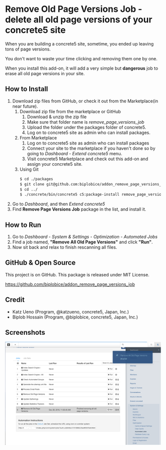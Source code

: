 # Remove Old Page Versions Job - delete all old page versions of your concrete5 site

When you are building a concrete5 site, sometime, you ended up leaving tons of page versions.

You don't want to waste your time clicking and removing them one by one.

When you install this add-on, it will add a very simple but **dangerous** job to erase all old page versions in your site.

## How to Install

1. Download zip files from GitHub, or check it out from the Marketplace(in near future).
    1. Download zip file from the marketplace or GitHub
        1. Download & unzip the zip file
        2. Make sure that folder name is *remove_page_versions_job*
        3. Upload the folder under the packages folder of concrete5.
        4. Log on to concrete5 site as admin who can install packages.
    2. From Marketplace
        1. Log on to concrete5 site as admin who can install packages
        2. Connect your site to the marketplace if you haven't done so by going to *Dashboard* - *Extend concrete5* menu.
        3. Visit concrete5 Marketplace and check out this add-on and assign your concrete5 site.
    3. Using Git
        ```bash
        $ cd ./packages
        $ git clone git@github.com:biplobice/addon_remove_page_versions_job.git remove_page_versions_job
        $ cd ../
        $ ./concrete/bin/concrete5 c5:package-install remove_page_versions_job
        ```
2. Go to *Dashboard*, and then *Extend concrete5*
3. Find **Remove Page Versions Job** package in the list, and install it.

## How to Run

1. Go to *Dashboard* - *System & Settings* - *Optimization* - *Automated Jobs*
2. Find a job named, **"Remove All Old Page Versions"** and click **"Run"**.
3. Now sit back and relax to finish rescanning all files.

## GitHub & Open Source

This project is on GitHub. This package is released under MIT License.

https://github.com/biplobice/addon_remove_page_versions_job


## Credit

- Katz Ueno (Program, @katzueno, concrete5, Japan, Inc.)
- Biplob Hossain (Program, @biplobice, concrete5, Japan, Inc.)

## Screenshots
![Screen1](https://raw.githubusercontent.com/biplobice/addon_remove_page_versions_job/master/screenshots/screen-1.png)
